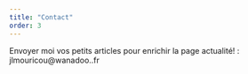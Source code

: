 ```yaml
---
title: "Contact"
order: 3
---
```

Envoyer moi vos petits articles pour enrichir la page actualité! :
jlmouricou@wanadoo..fr 